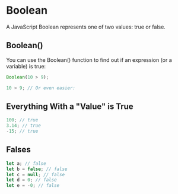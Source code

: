 # Boolean

A JavaScript Boolean represents one of two values: true or false.

## Boolean()

You can use the Boolean() function to find out if an expression (or a variable) is true:

```js
Boolean(10 > 9);

10 > 9; // Or even easier:
```

## Everything With a "Value" is True

```js
100; // true
3.14; // true
-15; // true
```

## Falses

```js
let a; // false
let b = false; // false
let c = null; // false
let d = 0; // false
let e = -0; // false
```
